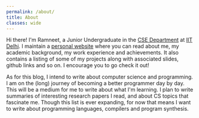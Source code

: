 ```yaml
---
permalink: /about/
title: About
classes: wide
---
```


Hi there! I'm Ramneet, a Junior Undergraduate in the [CSE Department](https://cse.iitd.ac.in) at [IIT Delhi](https://home.iitd.ac.in). I maintain a [personal website](https://ramneet-singh.netlify.app) where you can read about me, my academic background, my work experience and achievements. It also contains a listing of some of my projects along with associated slides, github links and so on. I encourage you to go check it out!

As for this blog, I intend to write about computer science and programming. I am on the (long) journey of becoming a better programmer day by day. This will be a medium for me to write about what I'm learning. I plan to write summaries of interesting research papers I read, and about CS topics that fascinate me. Though this list is ever expanding, for now that means I want to write about programming languages, compilers and program synthesis.

